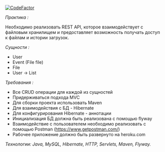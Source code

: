 [![CodeFactor](https://www.codefactor.io/repository/github/sergax/restapi/badge)](https://www.codefactor.io/repository/github/sergax/restapi)

*Практика :*            

Необходимо реализовать REST API, которое взаимодействует с файловым хранилищем и предоставляет возможность получать доступ к файлам и истории загрузок.

*Сущности :*

- User
- Event (File file)
- File
- User -> List

*Требования :*

- Все CRUD операции для каждой из сущностей
- Придерживаться подхода MVC
- Для сборки проекта использовать Maven
- Для взаимодействия с БД - Hibernate
- Для конфигурирования Hibernate - аннотации
- Инициализация БД должна быть реализована с помощью flyway
- Взаимодействие с пользователем необходимо реализовать с помощью Postman (https://www.getpostman.com/)
- Рабочее приложение должно быть развернуто на heroku.com

*Технологии: Java, MySQL, Hibernate, HTTP, Servlets, Maven, Flyway.*
